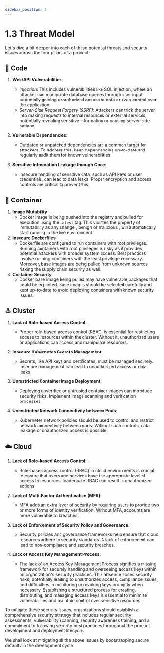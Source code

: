 ```yaml
---
sidebar_position: 3
---
```


# 1.3 Threat Model

Let's dive a bit deeper into each of these potential threats and security issues across the four pillars of a product:

## 📄 Code

1. **Web/API Vulnerabilities**:
   - *Injection*: This includes vulnerabilities like SQL injection, where an attacker can manipulate database queries through user input, potentially gaining unauthorized access to data or even control over the application.
   - *Server-Side Request Forgery (SSRF)*: Attackers can trick the server into making requests to internal resources or external services, potentially revealing sensitive information or causing server-side actions.

2. **Vulnerable Dependencies**:
   - Outdated or unpatched dependencies are a common target for attackers. To address this, keep dependencies up-to-date and regularly audit them for known vulnerabilities.

3. **Sensitive Information Leakage through Code**:
   - Insecure handling of sensitive data, such as API keys or user credentials, can lead to data leaks. Proper encryption and access controls are critical to prevent this.

## 🐳 Container

1. **Image Mutability**
   - Docker image is being pushed into the registry and pulled for execution using the `latest` tag. This violates the property of immutability as any change , benign or malicious , will automatically start running in the live environment.
2. **Insecure Dockerfiles**
   - Dockerfile are configured to run containers with root privileges. Running containers with root privileges is risky as it provides potential attackers with broader system access. Best practices involve running containers with the least privilege necessary. Moreover, base images are being pulled from unknown sources risking the supply chain security as well.
3. **Container Security**
   - Docker base image being pulled may have vulnerable packages that could be exploited. Base images should be selected carefully and kept up-to-date to avoid deploying containers with known security issues.

## ⚓ Cluster

1. **Lack of Role-based Access Control**:
   - Proper role-based access control (RBAC) is essential for restricting access to resources within the cluster. Without it, unauthorized users or applications can access and manipulate resources.

2. **Insecure Kubernetes Secrets Management**:
   - Secrets, like API keys and certificates, must be managed securely. Insecure management can lead to unauthorized access or data leaks.

3. **Unrestricted Container Image Deployment**:
   - Deploying unverified or untrusted container images can introduce security risks. Implement image scanning and verification processes.

4. **Unrestricted Network Connectivity between Pods**:
   - Kubernetes network policies should be used to control and restrict network connectivity between pods. Without such controls, data leakage or unauthorized access is possible.

## ☁️ Cloud

1. **Lack of Role-based Access Control**:
   - Role-based access control (RBAC) in cloud environments is crucial to ensure that users and services have the appropriate level of access to resources. Inadequate RBAC can result in unauthorized actions.

2. **Lack of Multi-Factor Authentication (MFA)**:
   - MFA adds an extra layer of security by requiring users to provide two or more forms of identity verification. Without MFA, accounts are more vulnerable to breaches.

3. **Lack of Enforcement of Security Policy and Governance**:
   - Security policies and governance frameworks help ensure that cloud resources adhere to security standards. A lack of enforcement can lead to non-compliance and security breaches.

4. **Lack of Access Key Management Process**:
   - The lack of an Access Key Management Process signifies a missing framework for securely handling and overseeing access keys within an organization's security practices. This absence poses security risks, potentially leading to unauthorized access, compliance issues, and difficulties in monitoring or revoking keys promptly when necessary. Establishing a structured process for creating, distributing, and managing access keys is essential to minimize vulnerabilities and maintain control over sensitive resources.  

To mitigate these security issues, organizations should establish a comprehensive security strategy that includes regular security assessments, vulnerability scanning, security awareness training, and a commitment to following security best practices throughout the product development and deployment lifecycle.

We shall look at mitigating all the above issues by bootstrapping secure defaults in the development cycle.
